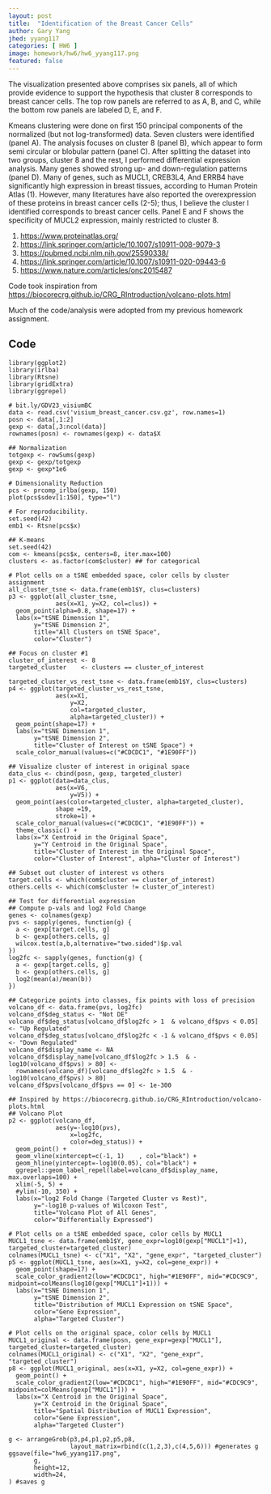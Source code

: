 ```yaml
---
layout: post
title:  "Identification of the Breast Cancer Cells"
author: Gary Yang
jhed: yyang117
categories: [ HW6 ]
image: homework/hw6/hw6_yyang117.png
featured: false
---
```


The visualization presented above comprises six panels, all of which provide evidence to support the hypothesis that cluster 8 corresponds to breast cancer cells. The top row panels are referred to as A, B, and C, while the bottom row panels are labeled D, E, and F.

Kmeans clustering were done on first 150 principal components of the normalized (but not log-transformed) data. Seven clusters were identified (panel A). The analysis focuses on cluster 8 (panel B), which appear to form semi circular or blobular pattern (panel C). After splitting the dataset into two groups, cluster 8 and the rest, I performed differential expression analysis. Many genes showed strong up- and down-regulation patterns (panel D). Many of genes, such as MUCL1, CREB3L4, And ERRB4 have significantly high expression in breast tissues, according to Human Protein Atlas (1). However, many literatures have also reported the overexpression of these proteins in breast cancer cells (2-5); thus, I believe the cluster I identified corresponds to breast cancer cells. Panel E and F shows the specificity of MUCL2 expression, mainly restricted to cluster 8.

1. https://www.proteinatlas.org/
2. https://link.springer.com/article/10.1007/s10911-008-9079-3
3. https://pubmed.ncbi.nlm.nih.gov/25590338/
4. https://link.springer.com/article/10.1007/s10911-020-09443-6
5. https://www.nature.com/articles/onc2015487

Code took inspiration from https://biocorecrg.github.io/CRG_RIntroduction/volcano-plots.html

Much of the code/analysis were adopted from my previous homework assignment.


## Code

```{r}
library(ggplot2)
library(irlba)
library(Rtsne)
library(gridExtra)
library(ggrepel)

# bit.ly/GDV23_visiumBC
data <- read.csv('visium_breast_cancer.csv.gz', row.names=1)
posn <- data[,1:2]
gexp <- data[,3:ncol(data)]
rownames(posn) <- rownames(gexp) <- data$X

## Normalization
totgexp <- rowSums(gexp)
gexp <- gexp/totgexp
gexp <- gexp*1e6

# Dimensionality Reduction
pcs <- prcomp_irlba(gexp, 150)
plot(pcs$sdev[1:150], type="l")

# For reproducibility.
set.seed(42)
emb1 <- Rtsne(pcs$x)

## K-means
set.seed(42)
com <- kmeans(pcs$x, centers=8, iter.max=100)
clusters <- as.factor(com$cluster) ## for categorical

# Plot cells on a tSNE embedded space, color cells by cluster assignment
all_cluster_tsne <- data.frame(emb1$Y, clus=clusters)
p3 <- ggplot(all_cluster_tsne, 
             aes(x=X1, y=X2, col=clus)) +
  geom_point(alpha=0.8, shape=17) +
  labs(x="tSNE Dimension 1", 
       y="tSNE Dimension 2",       
       title="All Clusters on tSNE Space", 
       color="Cluster")

## Focus on cluster #1
cluster_of_interest <- 8
targeted_cluster    <- clusters == cluster_of_interest

targeted_cluster_vs_rest_tsne <- data.frame(emb1$Y, clus=clusters)
p4 <- ggplot(targeted_cluster_vs_rest_tsne, 
             aes(x=X1, 
                 y=X2, 
                 col=targeted_cluster, 
                 alpha=targeted_cluster)) +
  geom_point(shape=17) +
  labs(x="tSNE Dimension 1", 
       y="tSNE Dimension 2",        
       title="Cluster of Interest on tSNE Space") + 
  scale_color_manual(values=c("#CDCDC1", "#1E90FF")) 

## Visualize cluster of interest in original space
data_clus <- cbind(posn, gexp, targeted_cluster)
p1 <- ggplot(data=data_clus, 
             aes(x=V6, 
                 y=V5)) + 
  geom_point(aes(color=targeted_cluster, alpha=targeted_cluster), 
             shape =19,
             stroke=1) + 
  scale_color_manual(values=c("#CDCDC1", "#1E90FF")) + 
  theme_classic() + 
  labs(x="X Centroid in the Original Space", 
       y="Y Centroid in the Original Space",       
       title="Cluster of Interest in the Original Space", 
       color="Cluster of Interest", alpha="Cluster of Interest")

## Subset out cluster of interest vs others
target.cells <- which(com$cluster == cluster_of_interest)
others.cells <- which(com$cluster != cluster_of_interest)

## Test for differential expression
## Compute p-vals and log2 Fold Change
genes <- colnames(gexp)
pvs <- sapply(genes, function(g) {
  a <- gexp[target.cells, g]
  b <- gexp[others.cells, g]
  wilcox.test(a,b,alternative="two.sided")$p.val
})
log2fc <- sapply(genes, function(g) {
  a <- gexp[target.cells, g]
  b <- gexp[others.cells, g]
  log2(mean(a)/mean(b))
})

## Categorize points into classes, fix points with loss of precision
volcano_df <- data.frame(pvs, log2fc)
volcano_df$deg_status <- "Not DE"
volcano_df$deg_status[volcano_df$log2fc > 1  & volcano_df$pvs < 0.05] <- "Up Regulated"
volcano_df$deg_status[volcano_df$log2fc < -1 & volcano_df$pvs < 0.05] <- "Down Regulated"
volcano_df$display_name <- NA
volcano_df$display_name[volcano_df$log2fc > 1.5  & -log10(volcano_df$pvs) > 80] <- 
  rownames(volcano_df)[volcano_df$log2fc > 1.5  & -log10(volcano_df$pvs) > 80]
volcano_df$pvs[volcano_df$pvs == 0] <- 1e-300

## Inspired by https://biocorecrg.github.io/CRG_RIntroduction/volcano-plots.html
## Volcano Plot
p2 <- ggplot(volcano_df, 
             aes(y=-log10(pvs), 
                 x=log2fc, 
                 color=deg_status)) + 
  geom_point() +  
  geom_vline(xintercept=c(-1, 1)    , col="black") +
  geom_hline(yintercept=-log10(0.05), col="black") + 
  ggrepel::geom_label_repel(label=volcano_df$display_name, max.overlaps=100) + 
  xlim(-5, 5) + 
  #ylim(-10, 350) +
  labs(x="log2 Fold Change (Targeted Cluster vs Rest)", 
       y="-log10 p-values of Wilcoxon Test", 
       title="Volcano Plot of All Genes", 
       color="Differentially Expressed")

# Plot cells on a tSNE embedded space, color cells by MUCL1
MUCL1_tsne <- data.frame(emb1$Y, gene_expr=log10(gexp["MUCL1"]+1), targeted_cluster=targeted_cluster)
colnames(MUCL1_tsne) <- c("X1", "X2", "gene_expr", "targeted_cluster")
p5 <- ggplot(MUCL1_tsne, aes(x=X1, y=X2, col=gene_expr)) +
  geom_point(shape=17) +
  scale_color_gradient2(low="#CDCDC1", high="#1E90FF", mid="#CDC9C9", midpoint=colMeans(log10(gexp["MUCL1"]+1))) +
  labs(x="tSNE Dimension 1", 
       y="tSNE Dimension 2",       
       title="Distribution of MUCL1 Expression on tSNE Space", 
       color="Gene Expression", 
       alpha="Targeted Cluster")

# Plot cells on the original space, color cells by MUCL1
MUCL1_original <- data.frame(posn, gene_expr=gexp["MUCL1"], targeted_cluster=targeted_cluster)
colnames(MUCL1_original) <- c("X1", "X2", "gene_expr", "targeted_cluster")
p8 <- ggplot(MUCL1_original, aes(x=X1, y=X2, col=gene_expr)) +
  geom_point() +
  scale_color_gradient2(low="#CDCDC1", high="#1E90FF", mid="#CDC9C9", midpoint=colMeans(gexp["MUCL1"])) +
  labs(x="X Centroid in the Original Space", 
       y="X Centroid in the Original Space", 
       title="Spatial Distribution of MUCL1 Expression", 
       color="Gene Expression", 
       alpha="Targeted Cluster")

g <- arrangeGrob(p3,p4,p1,p2,p5,p8,
                 layout_matrix=rbind(c(1,2,3),c(4,5,6))) #generates g
ggsave(file="hw6_yyang117.png",
       g,
       height=12,
       width=24,
) #saves g
```